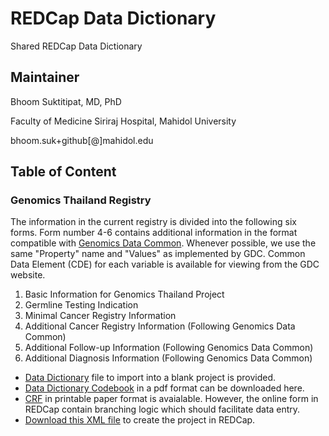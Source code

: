# REDCap Data Dictionary
Shared REDCap Data Dictionary

## Maintainer

  Bhoom Suktitipat, MD, PhD
  
  Faculty of Medicine Siriraj Hospital, Mahidol University
  
  bhoom.suk+github[@]mahidol.edu

## Table of Content

### Genomics Thailand Registry
The information in the current registry is divided into the following six forms. Form number 4-6 contains additional information in the format compatible with [Genomics Data Common](https://docs.gdc.cancer.gov/Data_Dictionary/). Whenever possible, we use the same "Property" name and "Values" as implemented by GDC. Common Data Element (CDE) for each variable is available for viewing from the GDC website.
  1. Basic Information for Genomics Thailand Project
  2. Germline Testing Indication
  3. Minimal Cancer Registry Information 
  4. Additional Cancer Registry Information (Following Genomics Data Common)
  5. Additional Follow-up Information (Following Genomics Data Common)
  6. Additional Diagnosis Information (Following Genomics Data Common)
- [Data Dictionary](https://github.com/hypotheses/redcap_data_dictionary/blob/master/genomics_thailand_general.csv) file to import into a blank project is provided.
- [Data Dictionary Codebook](https://github.com/hypotheses/redcap_data_dictionary/blob/master/Genomics_Thailand_Registry_REDCap.pdf) in a pdf format can be downloaded here.
- [CRF](https://github.com/hypotheses/redcap_data_dictionary/blob/master/CRF-Genomics_Thailand_Registry_REDCap.pdf) in printable paper format is avaialable. However, the online form in REDCap contain branching logic which should facilitate data entry.
- [Download this XML file](https://github.com/hypotheses/redcap_data_dictionary/blob/master/GenomicsThailandRegistry.REDCap.xml) to create the project in REDCap.